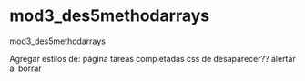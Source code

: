# mod3_des5methodarrays
mod3_des5methodarrays

Agregar estilos de:
    página
    tareas completadas
    css de desaparecer??
    alertar al borrar
    
